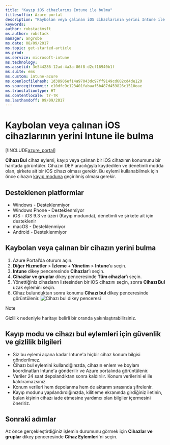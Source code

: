 ```yaml
---
title: "Kayıp iOS cihazlarını Intune ile bulma"
titlesuffix: Azure portal
description: "Kaybolan veya çalınan iOS cihazlarının yerini Intune ile bulmayı öğrenin.\""
keywords: 
author: robstackmsft
ms.author: robstack
manager: angrobe
ms.date: 08/09/2017
ms.topic: get-started-article
ms.prod: 
ms.service: microsoft-intune
ms.technology: 
ms.assetid: 3e544286-12ad-4a3a-86f8-d2cf16940b1f
ms.suite: ems
ms.custom: intune-azure
ms.openlocfilehash: 1d38906ef14a97043dc97ff9149cd602cd4de120
ms.sourcegitcommit: e10dfc9c123401fabaaf5b487d459826c1510eae
ms.translationtype: HT
ms.contentlocale: tr-TR
ms.lasthandoff: 09/09/2017
---
```

# <a name="locate-lost-or-stolen-ios-devices-with-intune"></a>Kaybolan veya çalınan iOS cihazlarının yerini Intune ile bulma


[!INCLUDE[azure_portal](./includes/azure_portal.md)]

**Cihazı Bul** cihaz eylemi, kayıp veya çalınan bir iOS cihazının konumunu bir haritada görüntüler. Cihazın DEP aracılığıyla kaydedilen ve denetimli modda olan, şirkete ait bir iOS cihazı olması gerekir. Bu eylemi kullanabilmek için önce cihazın [kayıp moduna](/intune-azure/manage-devices/lost-mode.md) geçirilmiş olması gerekir.

## <a name="supported-platforms"></a>Desteklenen platformlar

- Windows - Desteklenmiyor
- Windows Phone - Desteklenmiyor
- iOS - iOS 9.3 ve üzeri (Kayıp modunda), denetimli ve şirkete ait için desteklenir
- macOS - Desteklenmiyor
- Android - Desteklenmiyor

## <a name="how-to-locate-a-lost-or-stolen-device"></a>Kaybolan veya çalınan bir cihazın yerini bulma

1. Azure Portal’da oturum açın.
2. **Diğer Hizmetler** > **İzleme + Yönetim** > **Intune**’u seçin.
3. **Intune** dikey penceresinde **Cihazlar**’ı seçin.
4. **Cihazlar ve gruplar** dikey penceresinde **Tüm cihazlar**’ı seçin.
5. Yönettiğiniz cihazların listesinden bir iOS cihazını seçin, sonra **Cihazı Bul** uzak eylemini seçin.
6. Cihaz bulunduktan sonra konumu **Cihazı bul** dikey penceresinde görüntülenir.
    ![Cihazı bul dikey penceresi](./media/locate-device.png)

>[!NOTE]
>Gizlilik nedeniyle haritayı belirli bir oranda yakınlaştırabilirsiniz.

## <a name="security-and-privacy-information-for-the-lost-mode-and-locate-device-actions"></a>Kayıp modu ve cihazı bul eylemleri için güvenlik ve gizlilik bilgileri
- Siz bu eylemi açana kadar Intune'a hiçbir cihaz konum bilgisi gönderilmez.
- Cihazı bul eylemini kullandığınızda, cihazın enlem ve boylam koordinatları Intune'a gönderilir ve Azure portalında görüntülenir.
- Veriler 24 saat depolandıktan sonra kaldırılır. Konum verilerini el ile kaldıramazsınız.
- Konum verileri hem depolanma hem de aktarım sırasında şifrelenir.
- Kayıp modunu yapılandırdığınızda, kilitleme ekranında girdiğiniz iletinin, bulan kişinin cihazı iade etmesine yardımcı olan bilgiler içermesini öneririz.


## <a name="next-steps"></a>Sonraki adımlar

Az önce gerçekleştirdiğiniz işlemin durumunu görmek için **Cihazlar ve gruplar** dikey penceresinde **Cihaz Eylemleri**'ni seçin.